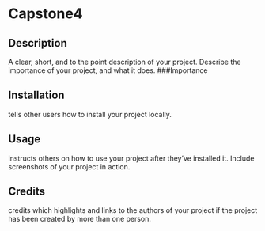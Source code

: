 # Capstone4
## Description 
A clear, short, and to the point description of your project. Describe
the importance of your project, and what it does.
###Importance

## Installation
tells other users how to install your
project locally.
##  Usage
instructs others on how to use your project after
they’ve installed it. Include screenshots of your project in action.
## Credits
credits which highlights and links to the authors of your
project if the project has been created by more than one person.
